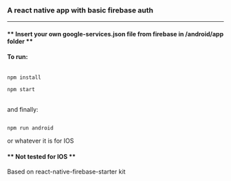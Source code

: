<h3>A react native app with basic firebase auth</h3>
<hr/>
<h4>** Insert your own google-services.json file from firebase in /android/app folder **</h4>


<h4>To run:</h4>
<code>
npm install
</code>
<code>
npm start  
</code>

<br/>
<p>and finally:</p>

<code>
npm run android
</code>


<p>or whatever it is for IOS</p>

<h4>** Not tested for IOS **</h4>

Based on react-native-firebase-starter kit
